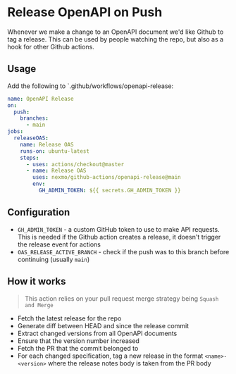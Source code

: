 # Release OpenAPI on Push

Whenever we make a change to an OpenAPI document we'd like Github to tag a release. This can be used by people watching the repo, but also as a hook for other Github actions.

## Usage

Add the following to `.github/workflows/openapi-release:

```yaml
name: OpenAPI Release
on:
  push:
    branches:
      - main
jobs:
  releaseOAS:
    name: Release OAS
    runs-on: ubuntu-latest
    steps:
      - uses: actions/checkout@master
      - name: Release OAS
        uses: nexmo/github-actions/openapi-release@main
        env:
          GH_ADMIN_TOKEN: ${{ secrets.GH_ADMIN_TOKEN }}
```

## Configuration

- `GH_ADMIN_TOKEN` - a custom GitHub token to use to make API requests. This is needed if the Github action creates a release, it doesn't trigger the release event for actions
- `OAS_RELEASE_ACTIVE_BRANCH` - check if the push was to this branch before continuing (usually `main`)

## How it works

> This action relies on your pull request merge strategy being `Squash and Merge`

- Fetch the latest release for the repo
- Generate diff between HEAD and since the release commit
- Extract changed versions from all OpenAPI documents
- Ensure that the version number increased
- Fetch the PR that the commit belonged to
- For each changed specification, tag a new release in the format `<name>-<version>` where the release notes body is taken from the PR body
